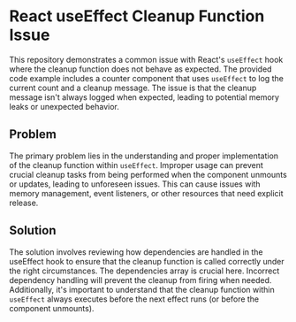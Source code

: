 # React useEffect Cleanup Function Issue

This repository demonstrates a common issue with React's `useEffect` hook where the cleanup function does not behave as expected.  The provided code example includes a counter component that uses `useEffect` to log the current count and a cleanup message. The issue is that the cleanup message isn't always logged when expected, leading to potential memory leaks or unexpected behavior.

## Problem

The primary problem lies in the understanding and proper implementation of the cleanup function within `useEffect`.  Improper usage can prevent crucial cleanup tasks from being performed when the component unmounts or updates, leading to unforeseen issues. This can cause issues with memory management, event listeners, or other resources that need explicit release.

## Solution

The solution involves reviewing how dependencies are handled in the useEffect hook to ensure that the cleanup function is called correctly under the right circumstances. The dependencies array is crucial here.  Incorrect dependency handling will prevent the cleanup from firing when needed. Additionally, it's important to understand that the cleanup function within `useEffect` always executes before the next effect runs (or before the component unmounts).